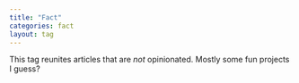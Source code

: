 ```yaml
---
title: "Fact"
categories: fact
layout: tag
---
```

This tag reunites articles that are *not* opinionated. Mostly some fun projects
I guess?
